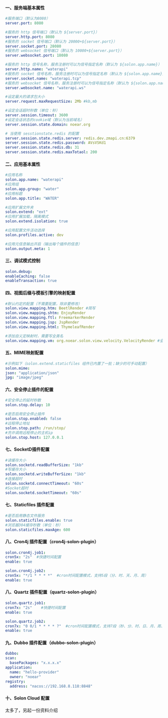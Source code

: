 
#### 一、服务端基本属性

  ```yaml
#服务端口（默认为8080）
server.port: 8080

#服务的 http 信号端口（默认为 ${server.port}）
server.http.port: 8080
#服务的 socket 信号端口（默认为 20000+${server.port}）
server.socket.port: 28080
#服务的 websocket 信号端口（默认为 10000+${server.port}）
server.websocket.port: 18080

#服务的 http 信号名称，服务注册时可以为信号指定名称（默认为 ${solon.app.name}）
server.http.name: "waterapi"
#服务的 socket 信号名称，服务注册时可以为信号指定名称（默认为 ${solon.app.name}）
server.socket.name: "waterapi.tcp"
#服务的 websocket 信号名称，服务注册时可以为信号指定名称（默认为 ${solon.app.name}）
server.websocket.name: "waterapi.ws"

#设定最大的请求包大小
server.request.maxRequestSize: 2Mb #kb,mb

#设定会话超时秒数（单位：秒）
server.session.timeout: 3600
#设定会话状态的cookie域（默认为当前域名）
server.session.state.domain: noear.org

# 当使用 sesstionstate.redis 的配置
server.session.state.redis.server: redis.dev.zmapi.cn:6379
server.session.state.redis.password: AVsVSKd1
server.session.state.redis.db: 31
server.session.state.redis.maxTotaol: 200
  ```

  #### 二、应用基本属性

  ```yaml
#应用名称
solon.app.name: "waterapi"
#应用组
solon.app.group: "water"
#应用标题
solon.app.title: "WATER"

#应用扩展文件夹
solon.extend: "ext"
#应用扩展加载，隔离模式
solon.extend.isolation: true

#应用配置文件活动选择
solon.profiles.active: dev

#应用元信息输出开启（输出每个插件的信息）
solon.output.meta: 1
  ```

  #### 三、调试模式控制
  ```yaml
solon.debug:
  enableCaching: false
  enableTransaction: true
  ```

  #### 四、视图后缀与模板引擎的映射配置
  ```yaml
#默认约定的配置（不需要配置，除非要修改）
solon.view.mapping.htm: BeetlRender #简写
solon.view.mapping.shtm: EnjoyRender
solon.view.mapping.ftl: FreemarkerRender
solon.view.mapping.jsp: JspRender
solon.view.mapping.html: ThymeleafRender

#添加自义定映射时，需要写全类名
solon.view.mapping.vm: org.noear.solon.view.velocity.VelocityRender #全名（一般用简写）
  ```

  #### 五、MIME映射配置
  ```yaml
#示例如下（solon.extend.staticfiles 组件已内置了一批；缺少的可手动配置）
solon.mime:
  json: "application/json"
  jpg: "image/jpeg"
  ```

  #### 六、安全停止插件的配置
  ```yaml
#安全停止的延时秒数
solon.stop.delay: 10

#是否启用安全停止插件
solon.stop.enabled: false
#远程停止地址
solon.stop.path: /run/stop/
#充许调用远程停止的主机ip
solon.stop.host: 127.0.0.1
  ```

  #### 七、SocketD插件配置
  ```yaml
#读缓存大小
solon.socketd.readBufferSize: "1kb"
#写缓存大小
solon.socketd.writeBufferSize: "1kb"
#连接超时
solon.socketd.connectTimeout: "60s"
#Socket超时
solon.socketd.socketTimeout: "60s"
  ```

  #### 七、Staticfiles 插件配置
  ```yaml
#是否启用静态文件服务
solon.staticfiles.enable: true
#浏览器304缓存秒数（单位：秒）
solon.staticfiles.maxAge: 600
  ```

  #### 八、Cron4j 插件配置（cron4j-solon-plugin）

  ```yaml
solon.cron4j.job1:
  cron5x: "2s"  #快捷时间配置
  enable: true

solon.cron4j.job2:
  cron5x: "*/1 * * * *"  #cron时间配置模式，支持5段（分、时、天、月、周）
  enable: true
  ```

  #### 八、Quartz 插件配置（quartz-solon-plugin）

  ```yaml
solon.quartz.job1:
  cron7x: "2s"    #快捷时间配置
  enable: true

solon.quartz.job2:
  cron7x: "0 0/1 * * * * ?"  #cron时间配置模式，支持7段（秒、分、时、日、月、周、年）
  enable: true
  ```

  #### 九、Dubbo 插件配置（dubbo-solon-plugin）

  ```yaml
dubbo:
  scan:
    basePackages: "x.x.x.x"
  application:
    name: "hello-provider"
    owner: "noear"
  registry:
    address: "nacos://192.168.8.118:8848"
  ```

  #### 十、Solon Cloud 配置

  太多了，另起一份资料介绍




